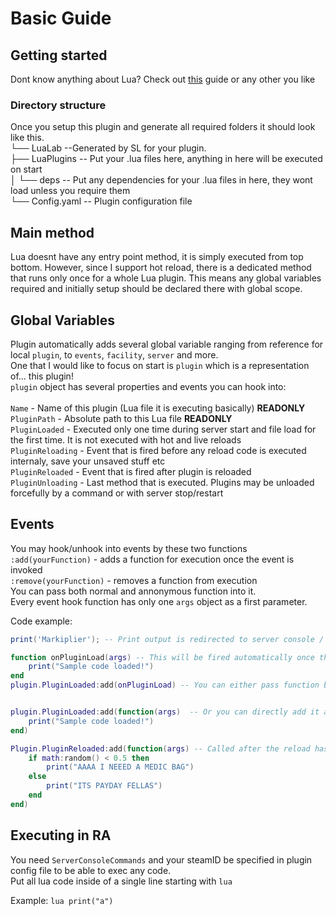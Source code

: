 # Basic Guide
## Getting started
Dont know anything about Lua? Check out [this](https://www.tutorialspoint.com/lua/index.htm) guide or any other you like

### Directory structure

Once you setup this plugin and generate all required folders it should look like this.<br>
└── LuaLab --Generated by SL for your plugin.<br>
    ├── LuaPlugins -- Put your .lua files here, anything in here will be executed on start<br>
    │   └── deps -- Put any dependencies for your .lua files in here, they wont load unless you require them<br>
    └── Config.yaml -- Plugin configuration file<br>

## Main method
Lua doesnt have any entry point method, it is simply executed from top bottom. However, since I support hot reload, there is a dedicated method that runs only once for a whole Lua plugin. This means any global variables required and initially setup should be declared there with global scope.<br>

## Global Variables
Plugin automatically adds several global variable ranging from reference for local `plugin`, to `events`, `facility`, `server` and more.<br> One that I would like to focus on start is `plugin` which is a representation of... this plugin!<br>
`plugin` object has several properties and events you can hook into:
<br><br>
`Name` - Name of this plugin (Lua file it is executing basically) **READONLY** <br>
`PluginPath` - Absolute path to this Lua file **READONLY** <br>
`PluginLoaded` - Executed only one time during server start and file load for the first time. It is not executed with hot and live reloads<br>
`PluginReloading` - Event that is fired before any reload code is executed internaly, save your unsaved stuff etc<br>
`PluginReloaded` - Event that is fired after plugin is reloaded<br>
`PluginUnloading` - Last method that is executed. Plugins may be unloaded forcefully by a command or with server stop/restart<br>

## Events
You may hook/unhook into events by these two functions<br>
`:add(yourFunction)` - adds a function for execution once the event is invoked<br>
`:remove(yourFunction)` - removes a function from execution<br>
You can pass both normal and annonymous function into it.<br>
Every event hook function has only one `args` object as a first parameter.<br>

Code example:
```lua
print('Markiplier'); -- Print output is redirected to server console / executing player RA console

function onPluginLoad(args) -- This will be fired automatically once the plugin fully loads and only once
    print("Sample code loaded!")
end
plugin.PluginLoaded:add(onPluginLoad) -- You can either pass function by declaring it somewhere else


plugin.PluginLoaded:add(function(args)  -- Or you can directly add it as a anonymous function
    print("Sample code loaded!")
end)

Plugin.PluginReloaded:add(function(args) -- Called after the reload has been fully executed
    if math:random() < 0.5 then
        print("AAAA I NEEED A MEDIC BAG")
    else
        print("ITS PAYDAY FELLAS")
    end
end)
```

## Executing in RA
You need `ServerConsoleCommands` and your steamID be specified in plugin config file to be able to exec any code.<br>
Put all lua code inside of a single line starting with `lua`

Example:
`lua print("a")`
